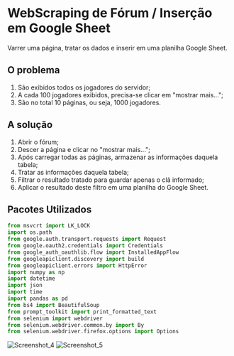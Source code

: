 # WebScraping de Fórum / Inserção em Google Sheet

Varrer uma página, tratar os dados e inserir em uma planilha Google Sheet.

## O problema

1. São exibidos todos os jogadores do servidor;
2. A cada 100 jogadores exibidos, precisa-se clicar em "mostrar mais...";
3. São no total 10 páginas, ou seja, 1000 jogadores.

## A solução

1. Abrir o fórum;
2. Descer a página e clicar no "mostrar mais...";
3. Após carregar todas as páginas, armazenar as informações daquela tabela;
4. Tratar as informações daquela tabela;
5. Filtrar o resultado tratado para guardar apenas o clã informado;
6. Aplicar o resultado deste filtro em uma planilha do Google Sheet.

## Pacotes Utilizados

~~~python
from msvcrt import LK_LOCK
import os.path
from google.auth.transport.requests import Request
from google.oauth2.credentials import Credentials
from google_auth_oauthlib.flow import InstalledAppFlow
from googleapiclient.discovery import build
from googleapiclient.errors import HttpError
import numpy as np
import datetime
import json
import time
import pandas as pd
from bs4 import BeautifulSoup
from prompt_toolkit import print_formatted_text
from selenium import webdriver
from selenium.webdriver.common.by import By
from selenium.webdriver.firefox.options import Options
~~~

![Screenshot_4](https://user-images.githubusercontent.com/103384209/166146076-178cec0c-28f2-4832-afbb-1096a3d45b35.png)
![Screenshot_5](https://user-images.githubusercontent.com/103384209/166146159-077dac4d-c15d-426e-a613-5a81256adc8d.png)
